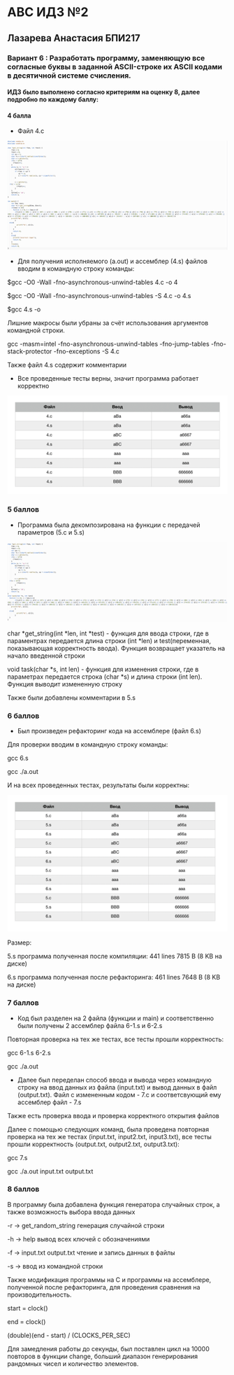 # АBC ИДЗ №2 
## Лазарева Анастасия БПИ217
### Вариант 6 : Разработать программу, заменяющую все согласные буквы в заданной ASCII-строке их ASCII кодами в десятичной системе счисления.
#### ИДЗ было выполнено согласно критериям на оценку 8, далее подробно по каждому баллу:

#### 4 балла

- Файл 4.c


![img](/img1.png)

- Для получения исполняемого (a.out)  и ассемблер (4.s) файлов вводим в командную строку команды:

$gcc -O0 -Wall -fno-asynchronous-unwind-tables 4.c -o 4

$gcc -O0 -Wall -fno-asynchronous-unwind-tables -S 4.c -o 4.s

$gcc 4.s -o

Лишние макросы были убраны за счёт использования аргументов командной строки.

gcc -masm=intel -fno-asynchronous-unwind-tables -fno-jump-tables -fno-stack-protector -fno-exceptions -S 4.c

Также файл 4.s содержит комментарии

- Все проведенные тесты верны, значит программа работает корректно

![img](/img2.png)

### 5 баллов

- Программа была декомпозирована на функции с передачей параметров (5.c и 5.s)

![img](/img3.png)


char *get_string(int *len, int *test) - функция для ввода строки, где в параментрах передается длина строки (int *len) и test(переменная, показывающая корректность ввода). Функция возвращает указатель на начало введенной строки

void task(char *s, int len) - функция для изменения строки, где в параметрах передается строка (char *s) и длина строки (int len). Функция выводит измененную строку

Также были добавлены комментарии в 5.s

### 6 баллов

- Был произведен рефакторинг кода на ассемблере (файл 6.s)

Для проверки вводим в командную строку команды: 

gcc 6.s

gcc ./a.out

И на всех проведенных тестах, результаты были корректны:

![img](/img4.png)

Размер:

5.s программа полученная после компиляции: 441 lines 7815 B (8 KB на диске)

6.s программа полученная после рефакторинга: 461 lines 7648 B (8 KB на диске)

### 7 баллов

- Код был разделен на 2 файла (функции и main) и соответственно были получены 2 ассемблер файла 6-1.s и 6-2.s 

Повторная проверка на тех же тестах, все тесты прошли корректность:

gcc 6-1.s 6-2.s

gcc ./a.out

- Далее был переделан способ ввода и вывода через командную строку на ввод данных из файла (input.txt) и вывод данных в файл (output.txt). Файл с измененным кодом - 7.c и соответсвующий ему ассемблер файл - 7.s

Также есть проверка ввода и проверка корректного открытия файлов

Далее с помощью следующих команд, была проведена повторная проверка на тех же тестах (input.txt, input2.txt, input3.txt), все тесты прошли корректность (output.txt, output2.txt, output3.txt):

gcc 7.s

gcc ./a.out input.txt output.txt

### 8 баллов

В программу была добавлена функция генератора случайных строк, а также возможность выбора ввода данных

-r -> get_random_string генерация случайной строки

-h -> help вывод всех ключей с обозначениями

-f -> input.txt output.txt чтение и запись данных в файлы

-s -> ввод из командной строки

Также модификация программы на C и программы на ассемблере, полученной после рефакторинга, для проведения сравнения на производительность.

start = clock()

end = clock()

(double)(end - start) / (CLOCKS_PER_SEC)

Для замедления работы до секунды, был поставлен цикл на 10000 повторов в функции change, больший диапазон генерирования рандомных чисел и количество элементов.
